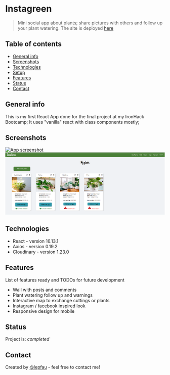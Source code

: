 # Instagreen

> Mini social app about plants; share pictures with others and follow up your plant watering.
> The site is deployed [here](https://instagreeno.herokuapp.com/)

## Table of contents

- [General info](#general-info)
- [Screenshots](#screenshots)
- [Technologies](#technologies)
- [Setup](#setup)
- [Features](#features)
- [Status](#status)
- [Contact](#contact)

## General info

This is my first React App done for the final project at my IronHack Bootcamp;
It uses "vanilla" react with class components mostly;

## Screenshots

![App screenshot](./public/instagreengif.gif)
![Create form screenshot](./public/instagreenscreen3.png)

## Technologies

- React - version 16.13.1
- Axios - version 0.19.2
- Cloudinary - version 1.23.0


## Features

List of features ready and TODOs for future development

- Wall with posts and comments
- Plant watering follow up and warnings 
- Interactive map to exchange cuttings or plants
- Instagram / facebook inspired look
- Responsive design for mobile


## Status

Project is: _completed_

## Contact

Created by [@lepfau](https://www.github.com/lepfau) - feel free to contact me!
